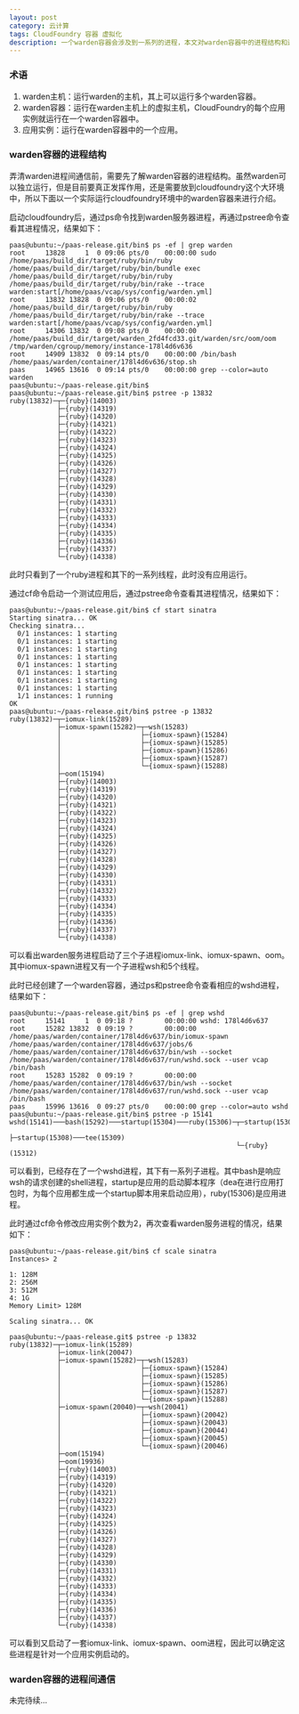 ```yaml
---
layout: post
category: 云计算
tags: CloudFoundry 容器 虚拟化
description: 一个warden容器会涉及到一系列的进程，本文对warden容器中的进程结构和进程间通信进行介绍。
---
```


### 术语
  1. warden主机：运行warden的主机，其上可以运行多个warden容器。
  2. warden容器：运行在warden主机上的虚拟主机，CloudFoundry的每个应用实例就运行在一个warden容器中。
  3. 应用实例：运行在warden容器中的一个应用。

### warden容器的进程结构

弄清warden进程间通信前，需要先了解warden容器的进程结构。虽然warden可以独立运行，但是目前要真正发挥作用，还是需要放到cloudfoundry这个大环境中，所以下面以一个实际运行cloudfoundry环境中的warden容器来进行介绍。

启动cloudfoundry后，通过ps命令找到warden服务器进程，再通过pstree命令查看其进程情况，结果如下：

	paas@ubuntu:~/paas-release.git/bin$ ps -ef | grep warden
	root     13828     1  0 09:06 pts/0    00:00:00 sudo /home/paas/build_dir/target/ruby/bin/ruby /home/paas/build_dir/target/ruby/bin/bundle exec /home/paas/build_dir/target/ruby/bin/ruby /home/paas/build_dir/target/ruby/bin/rake --trace warden:start[/home/paas/vcap/sys/config/warden.yml]
	root     13832 13828  0 09:06 pts/0    00:00:02 /home/paas/build_dir/target/ruby/bin/ruby /home/paas/build_dir/target/ruby/bin/rake --trace warden:start[/home/paas/vcap/sys/config/warden.yml]
	root     14306 13832  0 09:08 pts/0    00:00:00 /home/paas/build_dir/target/warden_2fd4fcd33.git/warden/src/oom/oom /tmp/warden/cgroup/memory/instance-178l4d6v636
	root     14909 13832  0 09:14 pts/0    00:00:00 /bin/bash /home/paas/warden/container/178l4d6v636/stop.sh
	paas     14965 13616  0 09:14 pts/0    00:00:00 grep --color=auto warden
	paas@ubuntu:~/paas-release.git/bin$
	paas@ubuntu:~/paas-release.git/bin$ pstree -p 13832
	ruby(13832)─┬─{ruby}(14003)
	            ├─{ruby}(14319)
	            ├─{ruby}(14320)
	            ├─{ruby}(14321)
	            ├─{ruby}(14322)
	            ├─{ruby}(14323)
	            ├─{ruby}(14324)
	            ├─{ruby}(14325)
	            ├─{ruby}(14326)
	            ├─{ruby}(14327)
	            ├─{ruby}(14328)
	            ├─{ruby}(14329)
	            ├─{ruby}(14330)
	            ├─{ruby}(14331)
	            ├─{ruby}(14332)
	            ├─{ruby}(14333)
	            ├─{ruby}(14334)
	            ├─{ruby}(14335)
	            ├─{ruby}(14336)
	            ├─{ruby}(14337)
	            └─{ruby}(14338)
        	    
此时只看到了一个ruby进程和其下的一系列线程，此时没有应用运行。

通过cf命令启动一个测试应用后，通过pstree命令查看其进程情况，结果如下：


	paas@ubuntu:~/paas-release.git/bin$ cf start sinatra
	Starting sinatra... OK
	Checking sinatra...
	  0/1 instances: 1 starting
	  0/1 instances: 1 starting
	  0/1 instances: 1 starting
	  0/1 instances: 1 starting
	  0/1 instances: 1 starting
	  0/1 instances: 1 starting
	  0/1 instances: 1 starting
	  0/1 instances: 1 starting
	  1/1 instances: 1 running
	OK
	paas@ubuntu:~/paas-release.git/bin$ pstree -p 13832
	ruby(13832)─┬─iomux-link(15289)
	            ├─iomux-spawn(15282)─┬─wsh(15283)
	            │                    ├─{iomux-spawn}(15284)
	            │                    ├─{iomux-spawn}(15285)
	            │                    ├─{iomux-spawn}(15286)
	            │                    ├─{iomux-spawn}(15287)
	            │                    └─{iomux-spawn}(15288)
	            ├─oom(15194)
	            ├─{ruby}(14003)
	            ├─{ruby}(14319)
	            ├─{ruby}(14320)
	            ├─{ruby}(14321)
	            ├─{ruby}(14322)
	            ├─{ruby}(14323)
	            ├─{ruby}(14324)
	            ├─{ruby}(14325)
	            ├─{ruby}(14326)
	            ├─{ruby}(14327)
	            ├─{ruby}(14328)
	            ├─{ruby}(14329)
	            ├─{ruby}(14330)
	            ├─{ruby}(14331)
	            ├─{ruby}(14332)
	            ├─{ruby}(14333)
	            ├─{ruby}(14334)
	            ├─{ruby}(14335)
	            ├─{ruby}(14336)
	            ├─{ruby}(14337)
	            └─{ruby}(14338)

可以看出warden服务进程启动了三个子进程iomux-link、iomux-spawn、oom。其中iomux-spawn进程又有一个子进程wsh和5个线程。

此时已经创建了一个warden容器，通过ps和pstree命令查看相应的wshd进程，结果如下：

	paas@ubuntu:~/paas-release.git/bin$ ps -ef | grep wshd
	root     15141     1  0 09:18 ?        00:00:00 wshd: 178l4d6v637
	root     15282 13832  0 09:19 ?        00:00:00 /home/paas/warden/container/178l4d6v637/bin/iomux-spawn /home/paas/warden/container/178l4d6v637/jobs/6 /home/paas/warden/container/178l4d6v637/bin/wsh --socket /home/paas/warden/container/178l4d6v637/run/wshd.sock --user vcap /bin/bash
	root     15283 15282  0 09:19 ?        00:00:00 /home/paas/warden/container/178l4d6v637/bin/wsh --socket /home/paas/warden/container/178l4d6v637/run/wshd.sock --user vcap /bin/bash
	paas     15996 13616  0 09:27 pts/0    00:00:00 grep --color=auto wshd
	paas@ubuntu:~/paas-release.git/bin$ pstree -p 15141
	wshd(15141)───bash(15292)───startup(15304)───ruby(15306)─┬─startup(15307)───tee(15310)
	                                                         ├─startup(15308)───tee(15309)
	                                                         └─{ruby}(15312)

可以看到，已经存在了一个wshd进程，其下有一系列子进程。其中bash是响应wsh的请求创建的shell进程，startup是应用的启动脚本程序（dea在进行应用打包时，为每个应用都生成一个startup脚本用来启动应用），ruby(15306)是应用进程。

此时通过cf命令修改应用实例个数为2，再次查看warden服务进程的情况，结果如下：

	paas@ubuntu:~/paas-release.git/bin$ cf scale sinatra
	Instances> 2

	1: 128M
	2: 256M
	3: 512M
	4: 1G
	Memory Limit> 128M

	Scaling sinatra... OK

	paas@ubuntu:~/paas-release.git$ pstree -p 13832
	ruby(13832)─┬─iomux-link(15289)
	            ├─iomux-link(20047)
	            ├─iomux-spawn(15282)─┬─wsh(15283)
	            │                    ├─{iomux-spawn}(15284)
	            │                    ├─{iomux-spawn}(15285)
	            │                    ├─{iomux-spawn}(15286)
	            │                    ├─{iomux-spawn}(15287)
	            │                    └─{iomux-spawn}(15288)
	            ├─iomux-spawn(20040)─┬─wsh(20041)
	            │                    ├─{iomux-spawn}(20042)
	            │                    ├─{iomux-spawn}(20043)
	            │                    ├─{iomux-spawn}(20044)
	            │                    ├─{iomux-spawn}(20045)
	            │                    └─{iomux-spawn}(20046)
	            ├─oom(15194)
	            ├─oom(19936)
	            ├─{ruby}(14003)
	            ├─{ruby}(14319)
	            ├─{ruby}(14320)
	            ├─{ruby}(14321)
	            ├─{ruby}(14322)
	            ├─{ruby}(14323)
	            ├─{ruby}(14324)
	            ├─{ruby}(14325)
	            ├─{ruby}(14326)
	            ├─{ruby}(14327)
	            ├─{ruby}(14328)
	            ├─{ruby}(14329)
	            ├─{ruby}(14330)
	            ├─{ruby}(14331)
	            ├─{ruby}(14332)
	            ├─{ruby}(14333)
	            ├─{ruby}(14334)
	            ├─{ruby}(14335)
	            ├─{ruby}(14336)
	            ├─{ruby}(14337)
	            └─{ruby}(14338)
	
可以看到又启动了一套iomux-link、iomux-spawn、oom进程，因此可以确定这些进程是针对一个应用实例启动的。

### warden容器的进程间通信
	
未完待续...

[Linux中的namespaces]: http://lsword.github.io/2013/09/20.html
